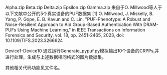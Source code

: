 Alpha.zip
Beta.zip
Delta.zip
Epsilon.zip
Gamma.zip
来自于O. Millwood等人于以下文献中公开的5个真实设备的PUF数据集
[1] O. Millwood, J. Miskelly, B. Yang, P. Gope, E. B. Kavun and C. Lin, "PUF-Phenotype: A Robust and Noise-Resilient Approach to Aid Group-Based Authentication With DRAM-PUFs Using Machine Learning," in IEEE Transactions on Information Forensics and Security, vol. 18, pp. 2451-2465, 2023, doi: 10.1109/TIFS.2023.3266624
        
Device1-Device10 通过运行Generate_pypuf.py模拟输出10个设备的CRPPs,并进行处理，生成与上述数据相同格式的图片数据集。

其他相关代码功能见文件名。
